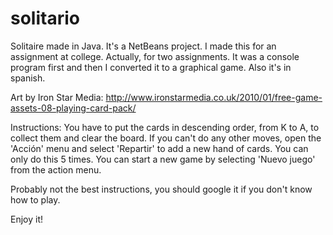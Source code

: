 # solitario
Solitaire made in Java. It's a NetBeans project. I made this for an assignment
at college. Actually, for two assignments. It was a console program first and then
I converted it to a graphical game. Also it's in spanish.

Art by Iron Star Media: 
http://www.ironstarmedia.co.uk/2010/01/free-game-assets-08-playing-card-pack/

Instructions: You have to put the cards in descending order, from K to A, to collect
them and clear the board. If you can't do any other moves, open the 'Acción' menu and
select 'Repartir' to add a new hand of cards. You can only do this 5 times. You can 
start a new game by selecting 'Nuevo juego' from the action menu.

Probably not the best instructions, you should google it if you don't know how to play.

Enjoy it!